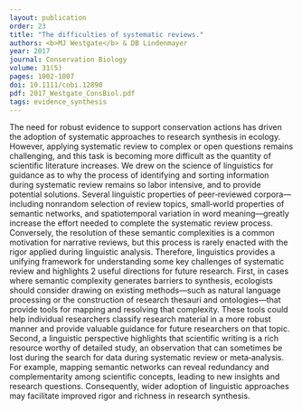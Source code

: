 ```yaml
---
layout: publication
order: 23
title: "The difficulties of systematic reviews."
authors: <b>MJ Westgate</b> & DB Lindenmayer
year: 2017
journal: Conservation Biology
volume: 31(5)
pages: 1002-1007
doi: 10.1111/cobi.12890
pdf: 2017_Westgate_ConsBiol.pdf
tags: evidence_synthesis
---
```

The need for robust evidence to support conservation actions has driven the adoption of systematic approaches to research synthesis in ecology. However, applying systematic review to complex or open questions remains challenging, and this task is becoming more difficult as the quantity of scientific literature increases. We drew on the science of linguistics for guidance as to why the process of identifying and sorting information during systematic review remains so labor intensive, and to provide potential solutions. Several linguistic properties of peer‐reviewed corpora—including nonrandom selection of review topics, small‐world properties of semantic networks, and spatiotemporal variation in word meaning—greatly increase the effort needed to complete the systematic review process. Conversely, the resolution of these semantic complexities is a common motivation for narrative reviews, but this process is rarely enacted with the rigor applied during linguistic analysis. Therefore, linguistics provides a unifying framework for understanding some key challenges of systematic review and highlights 2 useful directions for future research. First, in cases where semantic complexity generates barriers to synthesis, ecologists should consider drawing on existing methods—such as natural language processing or the construction of research thesauri and ontologies—that provide tools for mapping and resolving that complexity. These tools could help individual researchers classify research material in a more robust manner and provide valuable guidance for future researchers on that topic. Second, a linguistic perspective highlights that scientific writing is a rich resource worthy of detailed study, an observation that can sometimes be lost during the search for data during systematic review or meta‐analysis. For example, mapping semantic networks can reveal redundancy and complementarity among scientific concepts, leading to new insights and research questions. Consequently, wider adoption of linguistic approaches may facilitate improved rigor and richness in research synthesis.